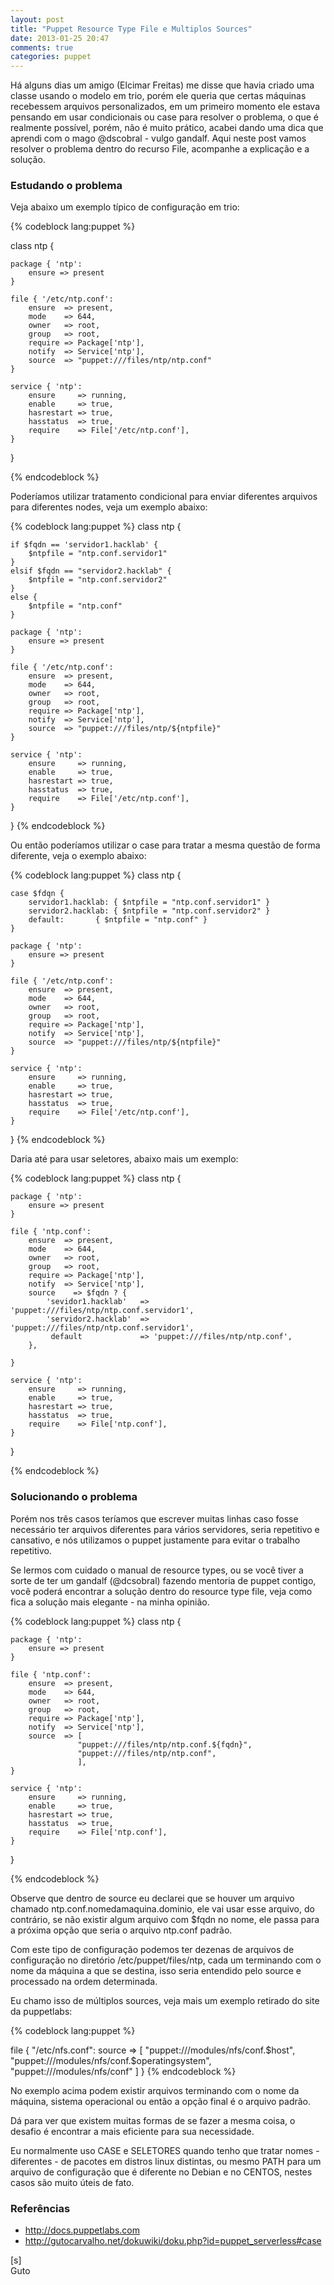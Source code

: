 ```yaml
---
layout: post
title: "Puppet Resource Type File e Multiplos Sources"
date: 2013-01-25 20:47
comments: true
categories: puppet
---
```



Há alguns dias um amigo (Elcimar Freitas) me disse que havia criado uma classe usando o modelo em trio, porém ele queria que certas máquinas recebessem arquivos personalizados, em um primeiro momento ele estava pensando em usar condicionais ou case para resolver o problema, o que é realmente possível, porém, não é muito prático, acabei dando uma dica que aprendi com o mago @dscobral - vulgo gandalf. Aqui neste post vamos resolver o problema dentro do recurso File, acompanhe a explicação e a solução.

### Estudando o problema

Veja abaixo um exemplo típico de configuração em trio:

{% codeblock lang:puppet %}

class ntp {

	package { 'ntp':
		ensure => present
	}

	file { '/etc/ntp.conf':
		ensure  => present,
		mode    => 644,
		owner   => root,
		group   => root,
		require => Package['ntp'],
		notify  => Service['ntp'],
		source  => "puppet:///files/ntp/ntp.conf"
	}
	
	service { 'ntp':
		ensure     => running,
		enable     => true,
		hasrestart => true,
		hasstatus  => true,
		require    => File['/etc/ntp.conf'],
	}

}

{% endcodeblock %}

Poderíamos utilizar tratamento condicional para enviar diferentes arquivos para diferentes nodes, veja um exemplo abaixo:


{% codeblock lang:puppet %}
class ntp {

	if $fqdn == 'servidor1.hacklab' {
		$ntpfile = "ntp.conf.servidor1"
	}
	elsif $fqdn == "servidor2.hacklab" {
		$ntpfile = "ntp.conf.servidor2"
	}
	else {
		$ntpfile = "ntp.conf"
	}

	package { 'ntp':
		ensure => present
	}

	file { '/etc/ntp.conf':
		ensure  => present,
		mode    => 644,
		owner   => root,
		group   => root,
		require => Package['ntp'],
		notify  => Service['ntp'],
		source  => "puppet:///files/ntp/${ntpfile}"
	}
	
	service { 'ntp':
		ensure     => running,
		enable     => true,
		hasrestart => true,
		hasstatus  => true,
		require    => File['/etc/ntp.conf'],
	}

}
{% endcodeblock %}


Ou então poderíamos utilizar o case para tratar a mesma questão de forma diferente, veja o exemplo abaixo:


{% codeblock lang:puppet %}
class ntp {

	case $fdqn {
		servidor1.hacklab: { $ntpfile = "ntp.conf.servidor1" }
		servidor2.hacklab: { $ntpfile = "ntp.conf.servidor2" }
		default:	   { $ntpfile = "ntp.conf" }
	}
    
 	package { 'ntp':
		ensure => present
	}

	file { '/etc/ntp.conf':
		ensure  => present,
		mode    => 644,
		owner   => root,
		group   => root,
		require => Package['ntp'],
		notify  => Service['ntp'],
		source  => "puppet:///files/ntp/${ntpfile}"
	}
	
	service { 'ntp':
		ensure     => running,
		enable     => true,
		hasrestart => true,
		hasstatus  => true,
		require    => File['/etc/ntp.conf'],
	}
 
}
{% endcodeblock %}


Daria até para usar seletores, abaixo mais um exemplo:


{% codeblock lang:puppet %}
class ntp {
    
 	package { 'ntp':
		ensure => present
	}

	file { 'ntp.conf':
		ensure  => present,
		mode    => 644,
		owner   => root,
		group   => root,
		require => Package['ntp'],
		notify  => Service['ntp'],
		source    => $fqdn ? {
			'sevidor1.hacklab'   => 'puppet:///files/ntp/ntp.conf.servidor1',
			'servidor2.hacklab'  => 'puppet:///files/ntp/ntp.conf.servidor1',
			 default             => 'puppet:///files/ntp/ntp.conf',
		},
	
	}
	
	service { 'ntp':
		ensure     => running,
		enable     => true,
		hasrestart => true,
		hasstatus  => true,
		require    => File['ntp.conf'],
	}
 
}

{% endcodeblock %}


### Solucionando o problema

Porém nos três casos teríamos que escrever muitas linhas caso fosse necessário ter arquivos diferentes para vários servidores, seria repetitivo e cansativo, e nós utilizamos o puppet justamente para evitar o trabalho repetitivo.

Se lermos com cuidado o manual de resource types, ou se você tiver a sorte de ter um gandalf (@dcsobral) fazendo mentoria de puppet contigo, você poderá encontrar a solução dentro do resource type file, veja como fica a solução mais elegante - na minha opinião.

{% codeblock lang:puppet %}
class ntp {
    
 	package { 'ntp':
		ensure => present
	}

	file { 'ntp.conf':
		ensure  => present,
		mode    => 644,
		owner   => root,
		group   => root,
		require => Package['ntp'],
		notify  => Service['ntp'],
		source  => [
                   "puppet:///files/ntp/ntp.conf.${fqdn}",
                   "puppet:///files/ntp/ntp.conf",
                   ],
	}
	
	service { 'ntp':
		ensure     => running,
		enable     => true,
		hasrestart => true,
		hasstatus  => true,
		require    => File['ntp.conf'],
	}
 
}

{% endcodeblock %}

Observe que dentro de source eu declarei que se houver um arquivo chamado ntp.conf.nomedamaquina.dominio, ele vai usar esse arquivo, do contrário, se não existir algum arquivo com $fqdn no nome, ele passa para a próxima opção que seria o arquivo ntp.conf padrão.

Com este tipo de configuração podemos ter dezenas de arquivos de configuração no diretório /etc/puppet/files/ntp, cada um terminando com o nome da máquina a que se destina, isso seria entendido pelo source e processado na ordem determinada.

Eu chamo isso de múltiplos sources, veja mais um exemplo retirado do site da puppetlabs:

{% codeblock lang:puppet %}

file { "/etc/nfs.conf":
  source => [
    "puppet:///modules/nfs/conf.$host",
    "puppet:///modules/nfs/conf.$operatingsystem",
    "puppet:///modules/nfs/conf"
  ]
}
{% endcodeblock %}

No exemplo acima podem existir arquivos terminando com o nome da máquina, sistema operacional ou então a opção final é o arquivo padrão.

Dá para ver que existem muitas formas de se fazer a mesma coisa, o desafio é encontrar a mais eficiente para sua necessidade.

Eu normalmente uso CASE e SELETORES quando tenho que tratar nomes - diferentes - de pacotes em distros linux distintas, ou mesmo PATH para um arquivo de configuração que é diferente no Debian e no CENTOS, nestes casos são muito úteis de fato.

### Referências

* http://docs.puppetlabs.com
* http://gutocarvalho.net/dokuwiki/doku.php?id=puppet_serverless#case

[s]<br>
Guto
